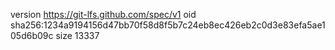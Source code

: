 version https://git-lfs.github.com/spec/v1
oid sha256:1234a9194156d47bb70f58d8f5b7c24eb8ec426eb2c0d3e83efa5ae105d6b09c
size 13337
